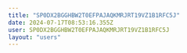 ```yaml
---
title: "SP0DX2BGGHBW2T0EFPAJAQKMRJRT19VZ1B1RFC5J"
date: 2024-07-17T08:53:16.355Z
user: SP0DX2BGGHBW2T0EFPAJAQKMRJRT19VZ1B1RFC5J
layout: "users"
---
```

    